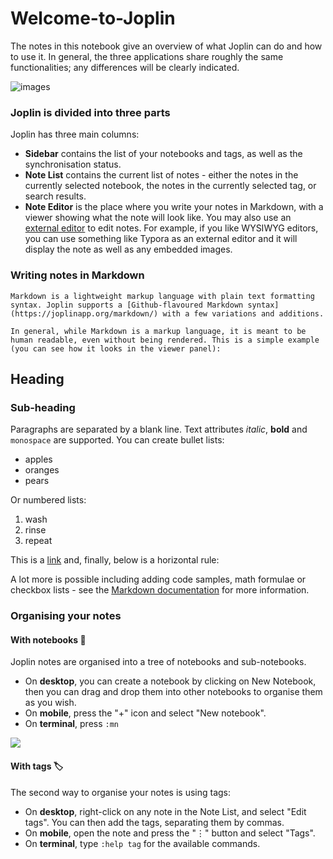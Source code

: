 # Welcome-to-Joplin

The notes in this notebook give an overview of what Joplin can do and how to use it. In general, the three applications share roughly the same functionalities; any differences will be clearly indicated.

![images](https://github.com/Cyb3rW1z4rd/CyberBook/tree/4d4a2246f25b67108bddc5daeefc1ed96456626c/_resources/1a80eac6c0a541fdac8d69040c3b2d76.png)

### Joplin is divided into three parts

Joplin has three main columns:

* **Sidebar** contains the list of your notebooks and tags, as well as the synchronisation status.
* **Note List** contains the current list of notes - either the notes in the currently selected notebook, the notes in the currently selected tag, or search results.
* **Note Editor** is the place where you write your notes in Markdown, with a viewer showing what the note will look like. You may also use an [external editor](https://joplinapp.org/#external-text-editor) to edit notes. For example, if you like WYSIWYG editors, you can use something like Typora as an external editor and it will display the note as well as any embedded images.

### Writing notes in Markdown

```text
Markdown is a lightweight markup language with plain text formatting syntax. Joplin supports a [Github-flavoured Markdown syntax](https://joplinapp.org/markdown/) with a few variations and additions.
```

`In general, while Markdown is a markup language, it is meant to be human readable, even without being rendered. This is a simple example (you can see how it looks in the viewer panel):`

## Heading

### Sub-heading

Paragraphs are separated by a blank line. Text attributes _italic_, **bold** and `monospace` are supported. You can create bullet lists:

* apples
* oranges
* pears

Or numbered lists:

1. wash
2. rinse
3. repeat

This is a [link](https://joplinapp.org) and, finally, below is a horizontal rule:

A lot more is possible including adding code samples, math formulae or checkbox lists - see the [Markdown documentation](https://joplinapp.org/#markdown) for more information.

### Organising your notes

#### With notebooks 📔

Joplin notes are organised into a tree of notebooks and sub-notebooks.

* On **desktop**, you can create a notebook by clicking on New Notebook, then you can drag and drop them into other notebooks to organise them as you wish.
* On **mobile**, press the "+" icon and select "New notebook".
* On **terminal**, press `:mn`

![](https://github.com/Cyb3rW1z4rd/CyberBook/tree/4d4a2246f25b67108bddc5daeefc1ed96456626c/_resources/b4de4f5f21d542f69969363ba1e065c9.png)

#### With tags 🏷️

The second way to organise your notes is using tags:

* On **desktop**, right-click on any note in the Note List, and select "Edit tags". You can then add the tags, separating them by commas.
* On **mobile**, open the note and press the "⋮" button and select "Tags".
* On **terminal**, type `:help tag` for the available commands.


